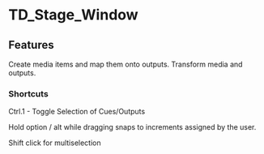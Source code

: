 # TD_Stage_Window

## Features

Create media items and map them onto outputs.
Transform media and outputs.

### Shortcuts

Ctrl.1 - Toggle Selection of Cues/Outputs

Hold option / alt while dragging snaps to increments assigned by the user.

Shift click for multiselection 
